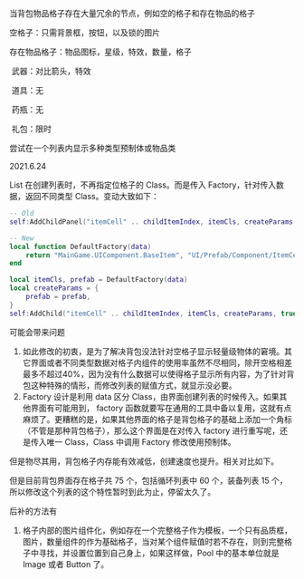 当背包物品格子存在大量冗余的节点，例如空的格子和存在物品的格子

空格子：只需背景框，按钮，以及锁的图片

存在物品格子：物品图标，星级，特效，数量，格子

​	武器：对比箭头，特效

​	道具：无

​	药瓶：无

​	礼包：限时

尝试在一个列表内显示多种类型预制体或物品类

2021.6.24

List 在创建列表时，不再指定位格子的 Class。而是传入 Factory，针对传入数据，返回不同类型 Class。变动大致如下：

```Lua
-- Old
self:AddChildPanel("itemCell" .. childItemIndex, itemCls, createParams, false, true, itemParams)

-- New
local function DefaultFactory(data)
    return "MainGame.UIComponent.BaseItem", "UI/Prefab/Component/ItemCellEmpty.prefab"
end

local itemCls, prefab = DefaultFactory(data)
local createParams = {
    prefab = prefab,
}
self:AddChild("itemCell" .. childItemIndex, itemCls, createParams, true)
```

可能会带来问题

1. 如此修改的初衷，是为了解决背包没法针对空格子显示轻量级物体的窘境。其它界面或者不同类型数据对格子内组件的使用率虽然不尽相同，除开空格相差最多不超过40%，因为没有什么数据可以使得格子显示所有内容，为了针对背包这种特殊的情形，而修改列表的赋值方式，就显示没必要。
2. Factory 设计是利用 data 区分 Class，由界面创建列表的时候传入。如果其他界面有可能用到， factory 函数就要写在通用的工具中备以复用，这就有点麻烦了。更糟糕的是，如果其他界面的格子是背包格子的基础上添加一个角标（不管是那种背包格子），那么这个界面是在对传入 factory 进行重写呢，还是传入唯一 Class，Class 中调用 Factory 修改使用预制体。

但是物尽其用，背包格子内存能有效减低，创建速度也提升。相关对比如下。

但是目前背包界面存在格子共 75 个，包括循环列表中 60 个，装备列表 15 个，所以修改这个列表的这个特性暂时到此为止，停留太久了。

后补的方法有

1. 格子内部的图片组件化，例如存在一个完整格子作为模板，一个只有品质框，图片，数量组件的作为基础格子，当对某个组件赋值时若不存在，则到完整格子中寻找，并设置位置到自己身上，如果这样做，Pool 中的基本单位就是 Image 或者 Button 了。

